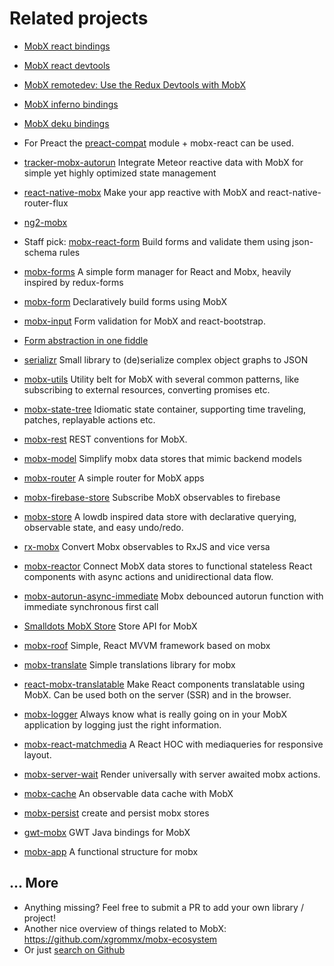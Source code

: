 # Related projects

* [MobX react bindings](https://github.com/mobxjs/mobx-react)
* [MobX react devtools](https://github.com/mobxjs/mobx-react-devtools)
* [MobX remotedev: Use the Redux Devtools with MobX](https://github.com/zalmoxisus/mobx-remotedev)
* [MobX inferno bindings](https://www.npmjs.com/package/mobx-inferno)
* [MobX deku bindings](https://github.com/micnews/mobx-deku)
* For Preact the [preact-compat](https://github.com/developit/preact-compat) module + mobx-react can be used.
* [tracker-mobx-autorun](https://github.com/meteor-space/tracker-mobx-autorun) Integrate Meteor reactive data with MobX for simple yet highly optimized state management
* [react-native-mobx](https://github.com/aksonov/react-native-mobx) Make your app reactive with MobX and react-native-router-flux
* [ng2-mobx](https://github.com/500tech/ng2-mobx)

* Staff pick: [mobx-react-form](https://foxhound87.github.io/mobx-react-form/docs/devtools.html) Build forms and validate them using json-schema rules
* [mobx-forms](https://github.com/oreqizer/mobx-forms) A simple form manager for React and Mobx, heavily inspired by redux-forms
* [mobx-form](https://github.com/royriojas/mobx-form) Declaratively build forms using MobX
* [mobx-input](https://github.com/tomaash/mobx-input) Form validation for MobX and react-bootstrap.
* [Form abstraction in one fiddle](https://jsfiddle.net/darthapo/k63ujjsp/)

* [serializr](https://github.com/mobxjs/serializr) Small library to (de)serialize complex object graphs to JSON
* [mobx-utils](https://github.com/mobxjs/mobx-utils) Utility belt for MobX with several common patterns, like subscribing to external resources, converting promises etc.
* [mobx-state-tree](https://github.com/mobxjs/mobx-state-tree) Idiomatic state container, supporting time traveling, patches, replayable actions etc.
* [mobx-rest](https://github.com/masylum/mobx-rest) REST conventions for MobX.
* [mobx-model](https://github.com/ikido/mobx-model) Simplify mobx data stores that mimic backend models
* [mobx-router](https://github.com/kitze/mobx-router) A simple router for MobX apps
* [mobx-firebase-store](https://github.com/nyura123/mobx-firebase-store) Subscribe MobX observables to firebase
* [mobx-store](https://github.com/AriaFallah/mobx-store) A lowdb inspired data store with declarative querying, observable state, and easy undo/redo.
* [rx-mobx](https://github.com/chicoxyzzy/rx-mobx) Convert Mobx observables to RxJS and vice versa
* [mobx-reactor](https://github.com/amsb/mobx-reactor) Connect MobX data stores to functional stateless React components with async actions and unidirectional data flow.
* [mobx-autorun-async-immediate](https://github.com/dettier/mobx-autorun-async-immediate) Mobx debounced autorun function with immediate synchronous first call
* [Smalldots MobX Store](https://github.com/smalldots/mobx-store) Store API for MobX
* [mobx-roof](https://github.com/mobx-roof/mobx-roof) Simple, React MVVM framework based on mobx
* [mobx-translate](https://github.com/tomaash/mobx-translate) Simple translations library for mobx
* [react-mobx-translatable](https://github.com/infinum/react-mobx-translatable) Make React components translatable using MobX. Can be used both on the server (SSR) and in the browser.
* [mobx-logger](https://github.com/winterbe/mobx-logger) Always know what is really going on in your MobX application by logging just the right information.
* [mobx-react-matchmedia](https://github.com/foxhound87/mobx-react-matchmedia) A React HOC with mediaqueries for responsive layout.
* [mobx-server-wait](https://www.npmjs.com/package/mobx-server-wait) Render universally with server awaited mobx actions.
* [mobx-cache](https://github.com/mdebbar/mobx-cache) An observable data cache with MobX
* [mobx-persist](https://github.com/pinqy520/mobx-persist) create and persist mobx stores
* [gwt-mobx](https://github.com/GWTReact/gwt-mobx) GWT Java bindings for MobX
* [mobx-app](https://github.com/danieldunderfelt/mobx-app) A functional structure for mobx

## ... More

* Anything missing? Feel free to submit a PR to add your own library / project!
* Another nice overview of things related to MobX: https://github.com/xgrommx/mobx-ecosystem
* Or just [search on Github](https://github.com/search?utf8=%E2%9C%93&q=mobx)
